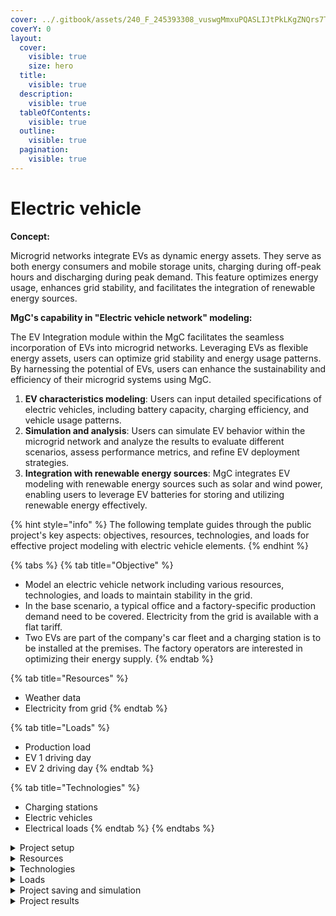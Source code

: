 ```yaml
---
cover: ../.gitbook/assets/240_F_245393308_vuswgMmxuPQASLIJtPkLKgZNQrs7TXQE.jpg
coverY: 0
layout:
  cover:
    visible: true
    size: hero
  title:
    visible: true
  description:
    visible: true
  tableOfContents:
    visible: true
  outline:
    visible: true
  pagination:
    visible: true
---
```


# Electric vehicle

**Concept:**

Microgrid networks integrate EVs as dynamic energy assets. They serve as both energy consumers and mobile storage units, charging during off-peak hours and discharging during peak demand. This feature optimizes energy usage, enhances grid stability, and facilitates the integration of renewable energy sources.

**MgC's capability in "Electric vehicle network" modeling:**

The EV Integration module within the MgC facilitates the seamless incorporation of EVs into microgrid networks. Leveraging EVs as flexible energy assets, users can optimize grid stability and energy usage patterns. By harnessing the potential of EVs, users can enhance the sustainability and efficiency of their microgrid systems using MgC.

1. **EV characteristics modeling**: Users can input detailed specifications of electric vehicles, including battery capacity, charging efficiency, and vehicle usage patterns.
2. **Simulation and analysis**: Users can simulate EV behavior within the microgrid network and analyze the results to evaluate different scenarios, assess performance metrics, and refine EV deployment strategies.
3. **Integration with renewable energy sources**: MgC integrates EV modeling with renewable energy sources such as solar and wind power, enabling users to leverage EV batteries for storing and utilizing renewable energy effectively.

{% hint style="info" %}
The following template guides through the public project's key aspects: objectives, resources, technologies, and loads for effective project modeling with electric vehicle elements.
{% endhint %}

{% tabs %}
{% tab title="Objective" %}
* Model an electric vehicle network including various resources, technologies, and loads to maintain stability in the grid.
* In the base scenario, a typical office and a factory-specific production demand need to be covered. Electricity from the grid is available with a flat tariff.&#x20;
* Two EVs are part of the company's car fleet and a charging station is to be installed at the premises. The factory operators are interested in optimizing their energy supply.
{% endtab %}

{% tab title="Resources" %}
* Weather data
* Electricity from grid
{% endtab %}

{% tab title="Loads" %}
* Production load
* EV 1 driving day
* EV 2 driving day
{% endtab %}

{% tab title="Technologies" %}
* Charging stations
* Electric vehicles
* Electrical loads
{% endtab %}
{% endtabs %}

<details>

<summary>Project setup</summary>

Follow the steps outlined in the [User interface navigation](../user-interface-ui-navigation/creating-a-project.md) to establish the project setup.

Proceed with the instructions provided within the user interface to configure the initial settings and parameters for the EV project. This typically involves navigating through various screens or menus to define project objectives, specify input data, and set preferences according to user requirements.&#x20;

</details>

<details>

<summary>Resources</summary>

In MgC's EV feature, information from resources like weather data(origin: here EPW) and consumer electricity is accessed to ensure system stability. The energy generated in the hub will be stored in batteries for EVs. Below is the network flowsheet of the EV system, presented through MgC.

<img src="../.gitbook/assets/Screenshot 2024-04-06 at 6.39.30 PM.png" alt="" data-size="original">

Users can access comprehensive project details under the MgC ribbon "System design-details" section, offering thorough information on the technical, environmental (such as GHG emissions), and economic aspects (like base, operational, etc costs), as well as details on technologies, loads, and resources involved in the project.

<img src="../.gitbook/assets/Screenshot 2024-04-06 at 6.40.12 PM.png" alt="" data-size="original">

To further explore MgC features, users can access them by clicking within the "Advanced" section.

<img src="../.gitbook/assets/Screenshot 2024-04-06 at 6.40.35 PM.png" alt="" data-size="original">

**Weather data-** MgC automatically collects weather data like dry bulb temperature, wind speed, etc from the selected location.&#x20;

<img src="../.gitbook/assets/Screenshot 2024-04-06 at 6.40.47 PM.png" alt="" data-size="original">

Detailed weather statistics can be found in the 'Advanced' section of the resource ribbon as explained in the previous projects.&#x20;

<img src="../.gitbook/assets/Screenshot 2024-04-06 at 8.22.08 PM.png" alt="" data-size="original">

**Consumer electricity-** MgC users have the flexibility to adjust costs, energy, and power parameters for consumer electricity simply by double-clicking on the respective parameters, allowing for easy customization at any time as shown in the below image.

<img src="../.gitbook/assets/Screenshot 2024-04-06 at 8.23.31 PM.png" alt="" data-size="original">

</details>

<details>

<summary>Technologies</summary>

For this project, essential technologies include electric grids, electric vehicles, and charging stations to achieve its objectives. The image below provides an overview of the technologies utilized in this project.

<img src="../.gitbook/assets/Screenshot 2024-04-07 at 8.09.54 PM.png" alt="" data-size="original">

For example EV 2 in the below image, technical, economic, and environmental specifications can be edited by double-clicking on the parameters. A round-trip efficiency of 81% is set as a realistic value, adjustable to project specifications. Investment costs include €9000 fixed and €340/kWh variable costs for CAPEX, while OPEX incurs a variable cost of €6.8/a/kWh aligning with the project's financial and operational requirements.

<img src="../.gitbook/assets/Screenshot 2024-04-07 at 8.14.23 PM.png" alt="" data-size="original">

To adjust the specifications of technologies, loads, and resources, users can follow the same procedure by double-clicking on the parameter. This ensures that MgC's flexibility and customization are in line with the project's specific requirements.

</details>

<details>

<summary>Loads</summary>

**Load setup-** To create loads according to the required quantity, simply click on "New Instance" as depicted in the image below.

<img src="../.gitbook/assets/Screenshot 2024-04-07 at 9.21.43 PM.png" alt="" data-size="original">

Next, provide the name of the element, such as "EV 2 driving day," and select the data source for the loads from the "office demand" library. Then, click on either the "Add Element" or "Add Element and Edit" option, as illustrated in the MgC interface.

<img src="../.gitbook/assets/Screenshot 2024-04-07 at 9.03.01 PM.png" alt="" data-size="original">

The current project includes 1 production load and 2 EV driving day loads requiring charging. Users can view all loads in the project at any time by accessing the loads section under the advanced ribbon in MgC.

<img src="../.gitbook/assets/Screenshot 2024-04-07 at 9.04.41 PM.png" alt="" data-size="original">

**Time domain-** The timestep, or interval between updates, influences how often weather data is refreshed and kW values are plotted over time. Smaller timesteps lead to more frequent updates, offering a detailed view of power changes. Conversely, larger timesteps result in less frequent updates, providing a broader perspective.

The electricity demand profile can be visualized in the timestep vs power graph, as depicted in the screenshot below. One can observe that demand is highest during the winter season and lowest in the summer months.

<img src="../.gitbook/assets/Screenshot 2024-04-07 at 8.57.34 PM.png" alt="" data-size="original">

Within MgC, users can benefit from accessing the value distribution feature to observe the profile distribution and yearly pattern of loads. This provides valuable insights into load behavior, showcasing the frequency of load values (kW) at different moments and variations throughout the year. By understanding these distributions, users can effectively plan energy management strategies and optimize resource utilization within their projects.

<img src="../.gitbook/assets/Screenshot 2024-04-07 at 8.49.46 PM.png" alt="" data-size="original">

</details>

<details>

<summary>Project saving and simulation</summary>



</details>

<details>

<summary>Project results</summary>



</details>
